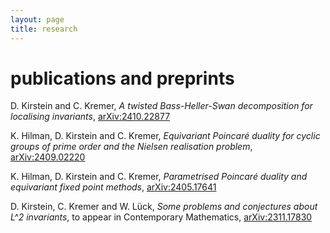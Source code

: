 ```yaml
---
layout: page
title: research
---
```

# publications and preprints

D. Kirstein and C. Kremer, *A twisted Bass-Heller-Swan decomposition for localising invariants*, [arXiv:2410.22877](https://arxiv.org/abs/2410.22877)

K. Hilman, D. Kirstein and C. Kremer, *Equivariant Poincaré duality for cyclic groups of prime order and the Nielsen realisation problem*, [arXiv:2409.02220](https://arxiv.org/abs/2409.02220)

K. Hilman, D. Kirstein and C. Kremer, *Parametrised Poincaré duality and equivariant fixed point methods*, [arXiv:2405.17641](https://arxiv.org/abs/2405.17641)

D. Kirstein, C. Kremer and W. Lück, *Some problems and conjectures about L^2 invariants*, to appear in Contemporary Mathematics, [arXiv:2311.17830](https://arxiv.org/abs/2311.17830)

